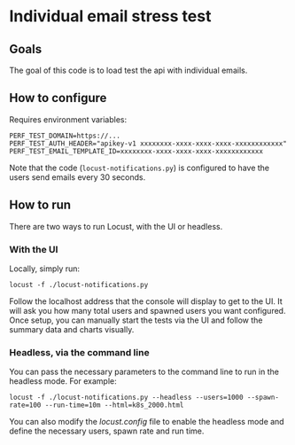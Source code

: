 # Individual email stress test

## Goals

The goal of this code is to load test the api with individual emails.

## How to configure

Requires environment variables:
```
PERF_TEST_DOMAIN=https://...
PERF_TEST_AUTH_HEADER="apikey-v1 xxxxxxxx-xxxx-xxxx-xxxx-xxxxxxxxxxxx"
PERF_TEST_EMAIL_TEMPLATE_ID=xxxxxxxx-xxxx-xxxx-xxxx-xxxxxxxxxxxx
```

Note that the code (`locust-notifications.py`) is configured to have the users send emails every 30 seconds.

## How to run

There are two ways to run Locust, with the UI or headless.

### With the UI

Locally, simply run:

```shell
locust -f ./locust-notifications.py
```

Follow the localhost address that the console will display to get to the UI. It will ask you how many total users and spawned users you want configured. Once setup, you can manually start the tests via the UI and follow the summary data and charts visually.

### Headless, via the command line

You can pass the necessary parameters to the command line to run in the headless mode. For example:

```shell
locust -f ./locust-notifications.py --headless --users=1000 --spawn-rate=100 --run-time=10m --html=k8s_2000.html
```

You can also modify the *locust.config* file to enable the headless mode and define the necessary users, spawn rate and run time.
